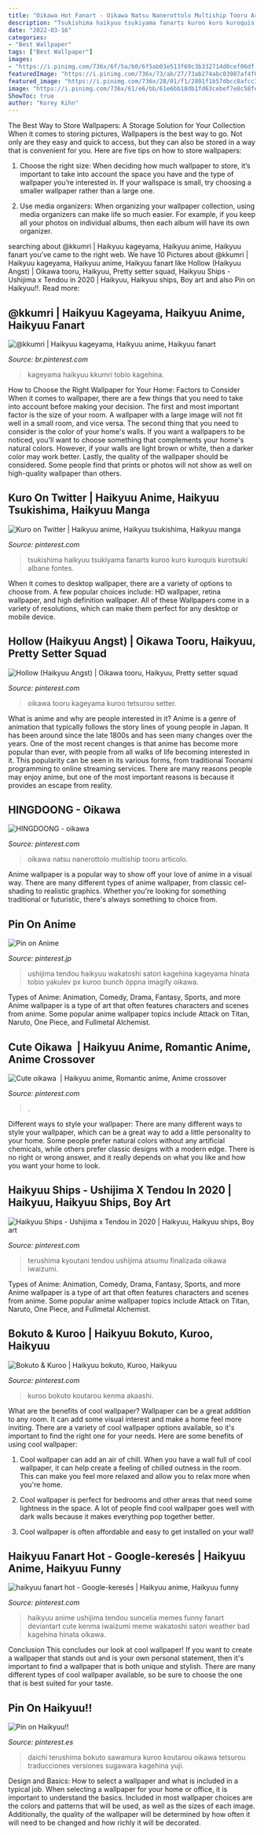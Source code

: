 ```yaml
---
title: "Oikawa Hot Fanart - Oikawa Natsu Nanerottolo Multiship Tooru Articolo"
description: "Tsukishima haikyuu tsukiyama fanarts kuroo kuro kuroquis kurotsuki albane fontes"
date: "2022-03-16"
categories:
- "Best Wallpaper"
tags: ["Best Wallpaper"]
images:
- "https://i.pinimg.com/736x/6f/5a/b0/6f5ab03e513f69c3b332714d0cef06df.jpg"
featuredImage: "https://i.pinimg.com/736x/73/ab/27/73ab274abc03987af4f029d689fb487f.jpg"
featured_image: "https://i.pinimg.com/736x/28/01/f1/2801f1b57dbcc8afcc30d3f2853a500f.jpg"
image: "https://i.pinimg.com/736x/61/e6/bb/61e6bb18db1fd63cebef7e8c58fe805c.jpg"
ShowToc: true
author: "Korey Kihn"
---
```



The Best Way to Store Wallpapers: A Storage Solution for Your Collection
When it comes to storing pictures, Wallpapers is the best way to go. Not only are they easy and quick to access, but they can also be stored in a way that is convenient for you. Here are five tips on how to store wallpapers:
1) Choose the right size: When deciding how much wallpaper to store, it’s important to take into account the space you have and the type of wallpaper you’re interested in. If your wallspace is small, try choosing a smaller wallpaper rather than a large one.

2) Use media organizers: When organizing your wallpaper collection, using media organizers can make life so much easier. For example, if you keep all your photos on individual albums, then each album will have its own organizer.

	

		
searching about @kkumri | Haikyuu kageyama, Haikyuu anime, Haikyuu fanart you've came to the right web. We have 10 Pictures about @kkumri | Haikyuu kageyama, Haikyuu anime, Haikyuu fanart like Hollow (Haikyuu Angst) | Oikawa tooru, Haikyuu, Pretty setter squad, Haikyuu Ships - Ushijima x Tendou in 2020 | Haikyuu, Haikyuu ships, Boy art and also Pin on Haikyuu!!. Read more:
		
    
## @kkumri | Haikyuu Kageyama, Haikyuu Anime, Haikyuu Fanart

<img loading=lazy src="https://i.pinimg.com/736x/92/37/6d/92376d7a6324c6cd74353b233f9494ae.jpg" onerror="this.onerror=null;this.src='https://tse1.mm.bing.net/th?id=OIP.E3cqX3bWD38ftXjZfQzcTAHaNG&amp;pid=15.1';" alt="@kkumri | Haikyuu kageyama, Haikyuu anime, Haikyuu fanart">

_Source: br.pinterest.com_

>kageyama haikyuu kkumri tobio kagehina. 

	

How to Choose the Right Wallpaper for Your Home: Factors to Consider
When it comes to wallpaper, there are a few things that you need to take into account before making your decision. The first and most important factor is the size of your room. A wallpaper with a large image will not fit well in a small room, and vice versa. 
The second thing that you need to consider is the color of your home's walls. If you want a wallpapers to be noticed, you'll want to choose something that complements your home's natural colors. However, if your walls are light brown or white, then a darker color may work better. 
Lastly, the quality of the wallpaper should be considered. Some people find that prints or photos will not show as well on high-quality wallpaper than others.

    
## Kuro On Twitter | Haikyuu Anime, Haikyuu Tsukishima, Haikyuu Manga

<img loading=lazy src="https://i.pinimg.com/736x/2d/28/71/2d2871f3d7a58a8701bde980b201363c.jpg" onerror="this.onerror=null;this.src='https://tse1.mm.bing.net/th?id=OIP.y7nHISXcO2NwFUVnW6AQAAHaKd&amp;pid=15.1';" alt="Kuro on Twitter | Haikyuu anime, Haikyuu tsukishima, Haikyuu manga">

_Source: pinterest.com_

>tsukishima haikyuu tsukiyama fanarts kuroo kuro kuroquis kurotsuki albane fontes. 

	

When it comes to desktop wallpaper, there are a variety of options to choose from. A few popular choices include: HD wallpaper, retina wallpaper, and high definition wallpaper. All of these Wallpapers come in a variety of resolutions, which can make them perfect for any desktop or mobile device. 

    
## Hollow (Haikyuu Angst) | Oikawa Tooru, Haikyuu, Pretty Setter Squad

<img loading=lazy src="https://i.pinimg.com/736x/6f/5a/b0/6f5ab03e513f69c3b332714d0cef06df.jpg" onerror="this.onerror=null;this.src='https://tse4.mm.bing.net/th?id=OIP.vB1HJKxMabdJbpZGolPTSwHaK4&amp;pid=15.1';" alt="Hollow (Haikyuu Angst) | Oikawa tooru, Haikyuu, Pretty setter squad">

_Source: pinterest.com_

>oikawa tooru kageyama kuroo tetsurou setter. 

	

What is anime and why are people interested in it?
Anime is a genre of animation that typically follows the story lines of young people in Japan. It has been around since the late 1800s and has seen many changes over the years. One of the most recent changes is that anime has become more popular than ever, with people from all walks of life becoming interested in it. This popularity can be seen in its various forms, from traditional Toonami programming to online streaming services. There are many reasons people may enjoy anime, but one of the most important reasons is because it provides an escape from reality.

    
## HINGDOONG - Oikawa

<img loading=lazy src="https://i.pinimg.com/736x/61/e6/bb/61e6bb18db1fd63cebef7e8c58fe805c.jpg" onerror="this.onerror=null;this.src='https://tse3.mm.bing.net/th?id=OIP.rMZ_W5xCs2sHogFZP8ZNoQDSEo&amp;pid=15.1';" alt="HINGDOONG - oikawa">

_Source: pinterest.com_

>oikawa natsu nanerottolo multiship tooru articolo. 

	

Anime wallpaper is a popular way to show off your love of anime in a visual way. There are many different types of anime wallpaper, from classic cel-shading to realistic graphics. Whether you're looking for something traditional or futuristic, there's always something to choice from.

    
## Pin On Anime

<img loading=lazy src="https://i.pinimg.com/736x/87/6d/3a/876d3a0a3dce367805997772ed0e194d.jpg" onerror="this.onerror=null;this.src='https://tse3.mm.bing.net/th?id=OIP.ymzhE2M9EuM-8wHBT0dDLwHaJp&amp;pid=15.1';" alt="Pin on Anime">

_Source: pinterest.jp_

>ushijima tendou haikyuu wakatoshi satori kagehina kageyama hinata tobio yakulev px kuroo bunch öppna imagify oikawa. 

	

Types of Anime: Animation, Comedy, Drama, Fantasy, Sports, and more
Anime wallpaper is a type of art that often features characters and scenes from anime. Some popular anime wallpaper topics include Attack on Titan, Naruto, One Piece, and Fullmetal Alchemist.

    
## ️Cute Oikawa ️ | Haikyuu Anime, Romantic Anime, Anime Crossover

<img loading=lazy src="https://i.pinimg.com/736x/7c/2b/af/7c2baf2a0e548031b3771d87d114f078.jpg" onerror="this.onerror=null;this.src='https://tse3.mm.bing.net/th?id=OIP.kFfNd7_Pi1hRT-w5WmU0-AHaHx&amp;pid=15.1';" alt="️Cute oikawa ️ | Haikyuu anime, Romantic anime, Anime crossover">

_Source: pinterest.com_

>. 

	

Different ways to style your wallpaper:
There are many different ways to style your wallpaper, which can be a great way to add a little personality to your home. Some people prefer natural colors without any artificial chemicals, while others prefer classic designs with a modern edge. There is no right or wrong answer, and it really depends on what you like and how you want your home to look.

    
## Haikyuu Ships - Ushijima X Tendou In 2020 | Haikyuu, Haikyuu Ships, Boy Art

<img loading=lazy src="https://i.pinimg.com/736x/64/9a/49/649a494894bca2eea89cc634e604291d.jpg" onerror="this.onerror=null;this.src='https://tse4.mm.bing.net/th?id=OIP.lz5heXA_7m1egiayIdxsqQHaKr&amp;pid=15.1';" alt="Haikyuu Ships - Ushijima x Tendou in 2020 | Haikyuu, Haikyuu ships, Boy art">

_Source: pinterest.com_

>terushima kyoutani tendou ushijima atsumu finalizada oikawa iwaizumi. 

	

Types of Anime: Animation, Comedy, Drama, Fantasy, Sports, and more
Anime wallpaper is a type of art that often features characters and scenes from anime. Some popular anime wallpaper topics include Attack on Titan, Naruto, One Piece, and Fullmetal Alchemist.

    
## Bokuto &amp; Kuroo | Haikyuu Bokuto, Kuroo, Haikyuu

<img loading=lazy src="https://i.pinimg.com/736x/73/ab/27/73ab274abc03987af4f029d689fb487f.jpg" onerror="this.onerror=null;this.src='https://tse2.mm.bing.net/th?id=OIP.UAjKwAbXmvmsHwxfrz0jTQHaH2&amp;pid=15.1';" alt="Bokuto &amp; Kuroo | Haikyuu bokuto, Kuroo, Haikyuu">

_Source: pinterest.com_

>kuroo bokuto koutarou kenma akaashi. 

	

What are the benefits of cool wallpaper?
Wallpaper can be a great addition to any room. It can add some visual interest and make a home feel more inviting. There are a variety of cool wallpaper options available, so it's important to find the right one for your needs. Here are some benefits of using cool wallpaper: 
1. Cool wallpaper can add an air of chill. When you have a wall full of cool wallpaper, it can help create a feeling of chilled outness in the room. This can make you feel more relaxed and allow you to relax more when you're home. 

2. Cool wallpaper is perfect for bedrooms and other areas that need some lightness in the space. A lot of people find cool wallpaper goes well with dark walls because it makes everything pop together better. 

3. Cool wallpaper is often affordable and easy to get installed on your wall!

    
## Haikyuu Fanart Hot - Google-keresés | Haikyuu Anime, Haikyuu Funny

<img loading=lazy src="https://i.pinimg.com/736x/28/01/f1/2801f1b57dbcc8afcc30d3f2853a500f.jpg" onerror="this.onerror=null;this.src='https://tse3.mm.bing.net/th?id=OIP.DwMNDyzaWJRfKlGPAIPBxAHaR_&amp;pid=15.1';" alt="haikyuu fanart hot - Google-keresés | Haikyuu anime, Haikyuu funny">

_Source: pinterest.com_

>haikyuu anime ushijima tendou suncelia memes funny fanart deviantart cute kenma iwaizumi meme wakatoshi satori weather bad kagehina hinata oikawa. 

	

Conclusion
This concludes our look at cool wallpaper! If you want to create a wallpaper that stands out and is your own personal statement, then it's important to find a wallpaper that is both unique and stylish. There are many different types of cool wallpaper available, so be sure to choose the one that is best suited for your taste.

    
## Pin On Haikyuu!!

<img loading=lazy src="https://i.pinimg.com/736x/21/29/e7/2129e79a19c8201c4ad3978ba5a62d12--terushima-x-daichi-sawamura-daichi.jpg" onerror="this.onerror=null;this.src='https://tse2.mm.bing.net/th?id=OIP.2Rhq9JcM--8SYtRKBrdrUAHaFL&amp;pid=15.1';" alt="Pin on Haikyuu!!">

_Source: pinterest.es_

>daichi terushima bokuto sawamura kuroo koutarou oikawa tetsurou traducciones versiones sugawara kagehina yuji. 

	

Design and Basics: How to select a wallpaper and what is included in a typical job.
When selecting a wallpaper for your home or office, it is important to understand the basics. Included in most wallpaper choices are the colors and patterns that will be used, as well as the sizes of each image. Additionally, the quality of the wallpaper will be determined by how often it will need to be changed and how richly it will be decorated.

